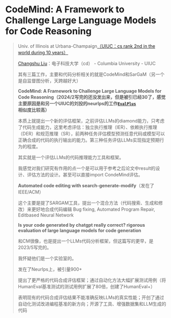 # CodeMind: A Framework to Challenge Large Language Models for Code Reasoning

> Univ. of Illinois at Urbana-Champaign[（UIUC：cs rank 2nd in the world during 10 years）](https://csrankings.org/#/index?all&world)
>
> [Changshu Liu](https://scholar.google.com/citations?user=cU2ynnIAAAAJ&hl=en)：电子科技大学（cd） - Columbia University - UIUC 
>
> 其有三篇工作，主要和代码分析相关的就是CodeMind和SarGaM（另一个是自监督图分析，天跨越好大）
>
> **CodeMind: A Framework to Challenge Large Language Models for Code Reasoning（2024/2写完的还没发出来，但是被引已经30了，感觉主要原因是和另一个UIUC的刘投的neurIps的工作[`EvalPlus`](https://arxiv.org/abs/2305.01210)相似度比较高）**
>
> 本质上就提出一个新的评估框架，之前评估LLMs的diamond能力，只考虑了代码生成能力，这里考虑评估：独立执行推理（IER）、依赖执行推理（DER）和规范推理（SR），前两种任务评估模型预测任意代码或模型可以正确合成的代码的执行输出的能力。第三种任务评估LLMs实现指定预期行为的程度。
>
> 其实就是一个评估LLMs的代码推理能力工具和框架。
>
> 我感觉对我们研究有作用的点一个是可以用于参考之后论文中result的设计、评估方法的设计。甚至可以直接import CondeMind评估。
>
> **Automated code editing with search-generate-modify**（发在了IEEE/ACM）
>
> 这个主要是提了SARGAM工具，提出一个混合方法（代码搜索、生成和修改）来更好地合成代码编辑 Bug fixing, Automated Program Repair, Editbased Neural Network
>
> **Is your code generated by chatgpt really correct? rigorous evaluation of large language models for code generation**
>
> 和CM很像，也是提出一个LLMs代码分析框架，但这篇写的更早，是2023/5写完的。
>
> 我怀疑他们是一个实验室的。
>
> 发在了NeurIps上，被引量900+
>
> 提出了更严格的代码合成评估框架；通过自动化方法大幅扩展测试用例（将HumanEval基准测试的测试用例扩展了80倍，创建了HumanEval+）
>
> 表明现有的代码合成评估结果不能准确反映LLMs的真实性能；开创了通过自动化测试改进编程基准的新方向；开源了工具、增强数据集和LLM生成的代码